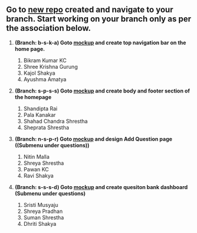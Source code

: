 ## Go to [new repo](https://github.com/binbsr/Assessment) created and navigate to your branch. Start working on your branch only as per the association below.

1. __(Branch: b-s-k-a) Goto [mockup](https://t1pqq.draftium.site/) and create top navigation bar on the home page.__
   1. Bikram Kumar KC
   2. Shree Krishna Gurung
   3. Kajol Shakya
   4. Ayushma Amatya

2. __(Branch: s-p-s-s) Goto [mockup](https://t1pqq.draftium.site/) and create body and footer section of the homepage__
   1. Shandipta Rai
   2. Pala Kanakar
   3. Shahad Chandra Shrestha
   4. Sheprata Shrestha

3. __(Branch: n-s-p-r) Goto [mockup](https://t1pqq.draftium.site/) and design Add Question page ((Submenu under questions))__
   1. Nitin Malla
   1. Shreya Shrestha
   1. Pawan KC
   1. Ravi Shakya

4. __(Branch: s-s-s-d) Goto [mockup](https://t1pqq.draftium.site/) and create quesiton bank dashboard (Submenu under questions)__
   1. Sristi Musyaju
   1. Shreya Pradhan
   1. Suman Shrestha
   1. Dhriti Shakya
